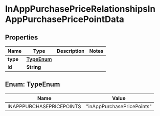 

# InAppPurchasePriceRelationshipsInAppPurchasePricePointData


## Properties

| Name | Type | Description | Notes |
|------------ | ------------- | ------------- | -------------|
|**type** | [**TypeEnum**](#TypeEnum) |  |  |
|**id** | **String** |  |  |



## Enum: TypeEnum

| Name | Value |
|---- | -----|
| INAPPPURCHASEPRICEPOINTS | &quot;inAppPurchasePricePoints&quot; |



